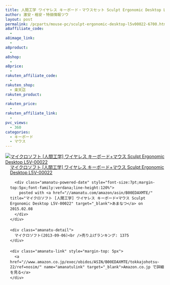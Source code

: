 ```yaml
---
title: 人間工学 ワイヤレス キーボード・マウスセット Sculpt Ergonomic Desktop L5V-00022 タイムセール激安特価6,700円台！送料無料！
author: 激安・格安・特価情報ツウ
layout: post
permalink: /pcparts/mouse-pc/sculpt-ergonomic-desktop-l5v00022-6700.html
a8affiliate_code:
  -
a8image_link:
  -
a8product:
  -
a8shop:
  -
a8price:
  -
rakuten_affiliate_code:
  -
rakuten_shop:
  - 楽天店
rakuten_product:
  -
rakuten_price:
  -
rakuten_affiliate_link:
  -
pvc_views:
  - 360
categories:
  - キーボード
  - マウス
---
```

<div class="amanatu-box" style="margin-bottom:0px;">
  <div class="amanatu-image" style="float:left;">
    <a href="//www.amazon.co.jp/exec/obidos/ASIN/B00EDAXMTE/tokkajohotsu-22/ref=nosim/" name="amanatulink" target="_blank"><img src="//i1.wp.com/ecx.images-amazon.com/images/I/41dCJq08mWL._SL160_.jpg?w=546" alt="マイクロソフト [人間工学] ワイヤレス キーボード+マウス Sculpt Ergonomic Desktop L5V-00022" style="border: none;" data-recalc-dims="1" /></a>
  </div>

  <div class="amanatu-info" style="float:left;margin-left:15px;line-height:120%">
    <div class="amanatu-name" style="margin-bottom:10px;line-height:120%">
      <a href="//www.amazon.co.jp/exec/obidos/ASIN/B00EDAXMTE/tokkajohotsu-22/ref=nosim/" name="amanatulink" target="_blank">マイクロソフト [人間工学] ワイヤレス キーボード+マウス Sculpt Ergonomic Desktop L5V-00022</a>

      <div class="amanatu-powered-date" style="font-size:7pt;margin-top:5px;font-family:verdana;line-height:120%">
        posted with <a href="//amanatu.com/amazon/asin/B00EDAXMTE/" title="マイクロソフト [人間工学] ワイヤレス キーボード+マウス Sculpt Ergonomic Desktop L5V-00022" target="_blank">あまなつ</a> on 2015.02.08
      </div>
    </div>

    <div class="amanatu-detail">
      マイクロソフト(2013-09-06)<br />売り上げランキング: 1375
    </div>

    <div class="amanatu-link" style="margin-top: 5px">
      <a href="//www.amazon.co.jp/exec/obidos/ASIN/B00EDAXMTE/tokkajohotsu-22/ref=nosim/" name="amanatulink" target="_blank">Amazon.co.jp で詳細を見る</a>
    </div>
  </div>

  <div class="amanatu-footer" style="clear: left">
  </div>
</div>